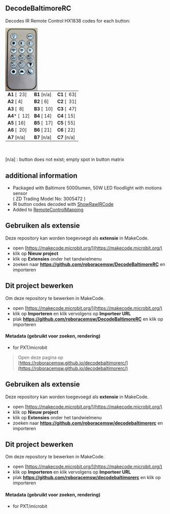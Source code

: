 ## DecodeBaltimoreRC
Decodes IR Remote Control HX1838 codes for each button:

<img src="./baltimore_RC.jpeg"  width="20%" height="20%" align="left" alt="HX1838 IR remote control"/>


|   |   |   |
|---|---|---|
| **A1**  [&nbsp;&nbsp;23]| **B1** [n/a] | **C1**  [&nbsp;&nbsp;63]|
| **A2**  [&nbsp;4]| **B2**  [&nbsp;6]| **C2**  [&nbsp;&nbsp;31]|
| **A3**  [&nbsp;&nbsp;8]| **B3** [&nbsp;&nbsp;10]| **C3**  [&nbsp;&nbsp;47]|
| **A4*** [&nbsp;&nbsp;12]|  **B4**  [&nbsp;14]| **C4**  [&nbsp;15]|
|     **A5** [&nbsp;16]| **B5** [&nbsp;&nbsp;17]| **C5** [&nbsp;55]     |
| **A6** [&nbsp;&nbsp;20]|  **B6**  [&nbsp;21]| **C6**  [&nbsp;22]|
|     **A7** [n/a]| **B7** [n/a]| **C7** [n/a]    | 
<br clear="left"/>
<br/>
[n/a] : button does not exist; empty spot in button matrix
<br/>

## additional information
* Packaged with Baltimore 5000lumen, 50W LED floodlight with motions sensor<br/>
( ZD Trading Model No: 3005472 )
* IR button codes decoded with [ShowRawIRCode](../ShowRawIRCode)
* Added to [RemoteControlMapping](https://github.com/RoboraceMSW/RemoteControlMapping/)

## Gebruiken als extensie

Deze repository kan worden toegevoegd als **extensie** in MakeCode.

* open [https://makecode.microbit.org/](https://makecode.microbit.org/)
* klik op **Nieuw project**
* klik op **Extensies** onder het tandwielmenu
* zoeken naar **https://github.com/roboracemsw/DecodeBaltimoreRC** en importeren

## Dit project bewerken

Om deze repository te bewerken in MakeCode.

* open [https://makecode.microbit.org/](https://makecode.microbit.org/)
* klik op **Importeren** en klik vervolgens op **Importeer URL**
* plak **https://github.com/roboracemsw/DecodeBaltimoreRC** en klik op importeren

#### Metadata (gebruikt voor zoeken, rendering)

* for PXT/microbit
<script src="https://makecode.com/gh-pages-embed.js"></script><script>makeCodeRender("{{ site.makecode.home_url }}", "{{ site.github.owner_name }}/{{ site.github.repository_name }}");</script>



> Open deze pagina op [https://roboracemsw.github.io/decodebaltimorerc/](https://roboracemsw.github.io/decodebaltimorerc/)

## Gebruiken als extensie

Deze repository kan worden toegevoegd als **extensie** in MakeCode.

* open [https://makecode.microbit.org/](https://makecode.microbit.org/)
* klik op **Nieuw project**
* klik op **Extensies** onder het tandwielmenu
* zoeken naar **https://github.com/roboracemsw/decodebaltimorerc** en importeren

## Dit project bewerken

Om deze repository te bewerken in MakeCode.

* open [https://makecode.microbit.org/](https://makecode.microbit.org/)
* klik op **Importeren** en klik vervolgens op **Importeer URL**
* plak **https://github.com/roboracemsw/decodebaltimorerc** en klik op importeren

#### Metadata (gebruikt voor zoeken, rendering)

* for PXT/microbit
<script src="https://makecode.com/gh-pages-embed.js"></script><script>makeCodeRender("{{ site.makecode.home_url }}", "{{ site.github.owner_name }}/{{ site.github.repository_name }}");</script>
